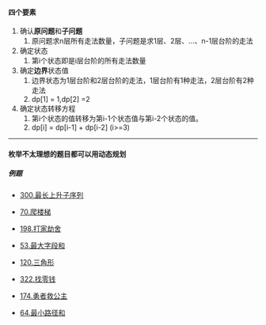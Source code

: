 #### 四个要素

1. 确认**原问题**和**子问题**
   1. 原问题求n层所有走法数量，子问题是求1层、2层、...、n-1层台阶的走法
2. 确定状态
   1. 第i个状态即是i层台阶的所有走法数量
3. 确定**边界**状态值
   1. 边界状态为1层台阶和2层台阶的走法，1层台阶有1种走法，2层台阶有2种走法
   2. dp[1] = 1,dp[2] =2
4. 确定状态转移方程
   1. 第i个状态的值转移为第i-1个状态值与第i-2个状态的值。
   2. dp[i] = dp[i-1] + dp[i-2] (i>=3)

---

#### 枚举不太理想的题目都可以用动态规划

##### 例题

* [300.最长上升子序列](./最长上升子序列.md)

* [70.爬楼梯](./爬楼梯.md)

* [198.打家劫舍](./打家劫舍.md)

* [53.最大字段和](./最大字段和.md)

* [120.三角形](./三角形.md)

* [322.找零钱](./找零钱.md)

* [174.勇者救公主](./地牢游戏.md)

* [64.最小路径和](./最小路径和.md)

